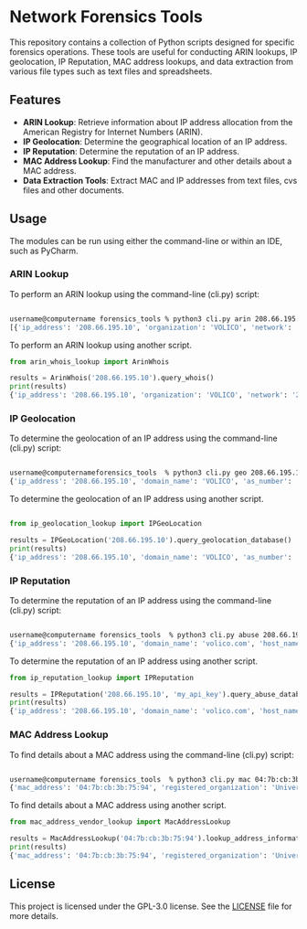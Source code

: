 # Network Forensics Tools

This repository contains a collection of Python scripts designed for specific forensics operations. These tools are useful for conducting ARIN lookups, IP geolocation, IP Reputation, MAC address lookups, and data extraction from various file types such as text files and spreadsheets.

## Features

- **ARIN Lookup**: Retrieve information about IP address allocation from the American Registry for Internet Numbers (ARIN).
- **IP Geolocation**: Determine the geographical location of an IP address.
- **IP Reputation**: Determine the reputation of an IP address.
- **MAC Address Lookup**: Find the manufacturer and other details about a MAC address.
- **Data Extraction Tools**: Extract MAC and IP addresses from text files, cvs files and other documents.

## Usage

The modules can be run using either the command-line or within an IDE, such as PyCharm.

### ARIN Lookup

To perform an ARIN lookup using the command-line (cli.py) script:

```sh

username@computername forensics_tools % python3 cli.py arin 208.66.195.10    
[{'ip_address': '208.66.195.10', 'organization': 'VOLICO', 'network': '208.66.192.0-208.66.195.255', 'cidr': '208.66.192.0/22'}]

```

To perform an ARIN lookup using another script. 

```py
from arin_whois_lookup import ArinWhois

results = ArinWhois('208.66.195.10').query_whois()
print(results)
{'ip_address': '208.66.195.10', 'organization': 'VOLICO', 'network': '208.66.192.0-208.66.195.255', 'cidr': '208.66.192.0/22'}

```

### IP Geolocation

To determine the geolocation of an IP address using the command-line (cli.py) script:

```sh

username@computernameforensics_tools  % python3 cli.py geo 208.66.195.10  
{'ip_address': '208.66.195.10', 'domain_name': 'VOLICO', 'as_number': 'AS33724', 'isp_name': 'VOLICO', 'country_code': 'US', 'region_name': '"Florida"', 'city_name': 'Miami', 'longitude': '25.7617', 'latitude': '-80.1918', 'timezone': 'America/New_York'}

```

To determine the geolocation of an IP address using another script.

```py

from ip_geolocation_lookup import IPGeoLocation

results = IPGeoLocation('208.66.195.10').query_geolocation_database()
print(results)
{'ip_address': '208.66.195.10', 'domain_name': 'VOLICO', 'as_number': 'AS33724', 'isp_name': 'VOLICO', 'country_code': 'US', 'region_name': '"Florida"', 'city_name': 'Miami', 'longitude': '25.7617', 'latitude': '-80.1918', 'timezone': 'America/New_York'}

```

### IP Reputation

To determine the reputation of an IP address using the command-line (cli.py) script:

```sh

username@computername forensics_tools  % python3 cli.py abuse 208.66.195.10 my_api_key
{'ip_address': '208.66.195.10', 'domain_name': 'volico.com', 'host_name': '[]', 'usage_type': 'Data Center/Web Hosting/Transit', 'isp_name': 'Volico', 'country_code': 'US', 'confidence_of_abuse': '0', 'level_of_abuse': 'not malicious', 'white_listed': 'null', 'tor_node': 'false', 'number_of_times_reported': '0', 'date_last_reported': 'null'}

```

To determine the reputation of an IP address using another script. 

```py
from ip_reputation_lookup import IPReputation

results = IPReputation('208.66.195.10', 'my_api_key').query_abuse_database()
print(results)
{'ip_address': '208.66.195.10', 'domain_name': 'volico.com', 'host_name': '[]', 'usage_type': 'Data Center/Web Hosting/Transit', 'isp_name': 'Volico', 'country_code': 'US', 'confidence_of_abuse': '0', 'level_of_abuse': 'not malicious', 'white_listed': 'null', 'tor_node': 'false', 'number_of_times_reported': '0', 'date_last_reported': 'null'}

```

### MAC Address Lookup

To find details about a MAC address using the command-line (cli.py) script:

```sh

username@computername forensics_tools  % python3 cli.py mac 04:7b:cb:3b:75:94  
{'mac_address': '04:7b:cb:3b:75:94', 'registered_organization': 'Universal Global Scientific Industrial Co., Ltd.', 'organization_address': '141, Lane 351, Taiping Road, Sec.1,Tsao Tuen, Nan-Tou Taiwan 54261, TW', 'country': 'TW'}

```

To find details about a MAC address using another script. 

```py
from mac_address_vendor_lookup import MacAddressLookup

results = MacAddressLookup('04:7b:cb:3b:75:94').lookup_address_information()
print(results)
{'mac_address': '04:7b:cb:3b:75:94', 'registered_organization': 'Universal Global Scientific Industrial Co., Ltd.', 'organization_address': '141, Lane 351, Taiping Road, Sec.1,Tsao Tuen, Nan-Tou Taiwan 54261, TW', 'country': 'TW'}

```

## License

This project is licensed under the GPL-3.0 license. See the [LICENSE](/LICENSE) file for more details.
